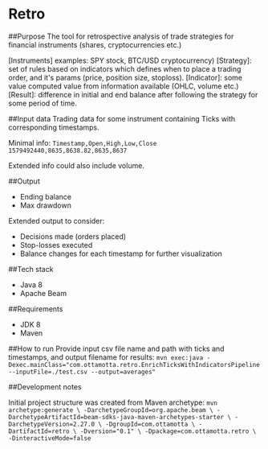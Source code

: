 # Retro

##Purpose
The tool for retrospective analysis of trade strategies for financial instruments (shares, cryptocurrencies etc.)

[Instruments] examples: SPY stock, BTC/USD cryptocurrency)
[Strategy]: set of rules based on indicators which defines when to place a trading order, and it's params (price, position size, stoploss).
[Indicator]: some value computed value from information available (OHLC, volume etc.)
[Result]: difference in initial and end balance after following the strategy for some period of time.

##Input data
Trading data for some instrument containing Ticks with corresponding timestamps.

Minimal info:
`Timestamp,Open,High,Low,Close`
`1579492440,8635,8638.82,8635,8637`

Extended info could also include volume.

##Output
* Ending balance
* Max drawdown

Extended output to consider:
* Decisions made (orders placed) 
* Stop-losses executed
* Balance changes for each timestamp for further visualization

##Tech stack
* Java 8
* Apache Beam

##Requirements
* JDK 8
* Maven

##How to run
Provide input csv file name and path with ticks and timestamps, and output filename for results:
`mvn exec:java -Dexec.mainClass="com.ottamotta.retro.EnrichTicksWithIndicatorsPipeline --inputFile=./test.csv --output=averages"`


##Development notes

Initial project structure was created from Maven archetype:
`
mvn archetype:generate \
-DarchetypeGroupId=org.apache.beam \
-DarchetypeArtifactId=beam-sdks-java-maven-archetypes-starter \
-DarchetypeVersion=2.27.0 \
-DgroupId=com.ottamotta \
-DartifactId=retro \
-Dversion="0.1" \
-Dpackage=com.ottamotta.retro \
-DinteractiveMode=false
`